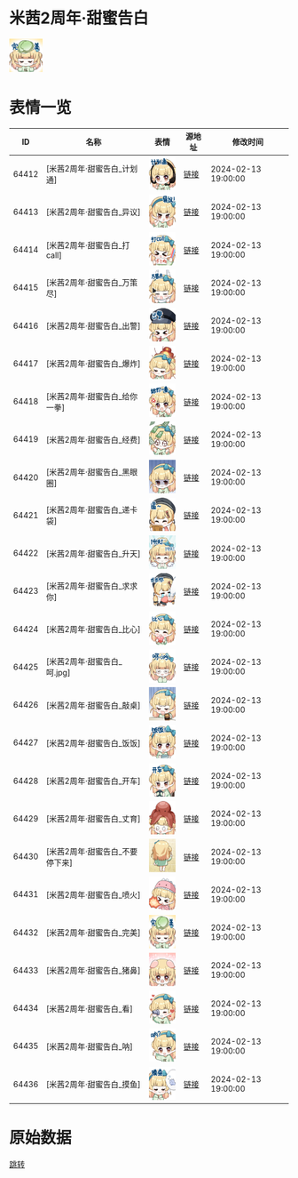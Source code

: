 # 米茜2周年·甜蜜告白

<img src="./cover.png" height="60" alt="cover" />

# 表情一览

|ID|名称|表情|源地址|修改时间|
|----|----|----|----|----|
|64412|[米茜2周年·甜蜜告白_计划通]|<img src="./pic/064412_%5B米茜2周年·甜蜜告白_计划通%5D.png" height="60" alt="计划通"/>|[链接](https://i0.hdslb.com/bfs/garb/5333a3b15b1779c2748f0b5518d2bd41aafb417c.png)|2024-02-13 19:00:00|
|64413|[米茜2周年·甜蜜告白_异议]|<img src="./pic/064413_%5B米茜2周年·甜蜜告白_异议%5D.png" height="60" alt="异议"/>|[链接](https://i0.hdslb.com/bfs/garb/65acb2c27f884870c969d4d5ea1061dc4d314751.png)|2024-02-13 19:00:00|
|64414|[米茜2周年·甜蜜告白_打call]|<img src="./pic/064414_%5B米茜2周年·甜蜜告白_打call%5D.png" height="60" alt="打call"/>|[链接](https://i0.hdslb.com/bfs/garb/f39a7b3097ca72e2d8e138d898ef5cac5c9fd975.png)|2024-02-13 19:00:00|
|64415|[米茜2周年·甜蜜告白_万策尽]|<img src="./pic/064415_%5B米茜2周年·甜蜜告白_万策尽%5D.png" height="60" alt="万策尽"/>|[链接](https://i0.hdslb.com/bfs/garb/198b20afee12b6c932607470be74392d722c893f.png)|2024-02-13 19:00:00|
|64416|[米茜2周年·甜蜜告白_出警]|<img src="./pic/064416_%5B米茜2周年·甜蜜告白_出警%5D.png" height="60" alt="出警"/>|[链接](https://i0.hdslb.com/bfs/garb/4ac4df2fa03ba60cbbea827844dbe2a3b5ded521.png)|2024-02-13 19:00:00|
|64417|[米茜2周年·甜蜜告白_爆炸]|<img src="./pic/064417_%5B米茜2周年·甜蜜告白_爆炸%5D.png" height="60" alt="爆炸"/>|[链接](https://i0.hdslb.com/bfs/garb/8e7556280df0bf2cd9459e21f29cbc2189d7d3d3.png)|2024-02-13 19:00:00|
|64418|[米茜2周年·甜蜜告白_给你一拳]|<img src="./pic/064418_%5B米茜2周年·甜蜜告白_给你一拳%5D.png" height="60" alt="给你一拳"/>|[链接](https://i0.hdslb.com/bfs/garb/0be2d054f547e023b2487f6e7a8a9e44ff2cd9b5.png)|2024-02-13 19:00:00|
|64419|[米茜2周年·甜蜜告白_经费]|<img src="./pic/064419_%5B米茜2周年·甜蜜告白_经费%5D.png" height="60" alt="经费"/>|[链接](https://i0.hdslb.com/bfs/garb/52cb30c3551e366180b11727c25f490c19672057.png)|2024-02-13 19:00:00|
|64420|[米茜2周年·甜蜜告白_黑眼圈]|<img src="./pic/064420_%5B米茜2周年·甜蜜告白_黑眼圈%5D.png" height="60" alt="黑眼圈"/>|[链接](https://i0.hdslb.com/bfs/garb/a6bebfc4486a8c8ca9c582b00955c8f1bfa960af.png)|2024-02-13 19:00:00|
|64421|[米茜2周年·甜蜜告白_递卡袋]|<img src="./pic/064421_%5B米茜2周年·甜蜜告白_递卡袋%5D.png" height="60" alt="递卡袋"/>|[链接](https://i0.hdslb.com/bfs/garb/4beff7c72b43c4b196ebded6cbbcc722dd8d1428.png)|2024-02-13 19:00:00|
|64422|[米茜2周年·甜蜜告白_升天]|<img src="./pic/064422_%5B米茜2周年·甜蜜告白_升天%5D.png" height="60" alt="升天"/>|[链接](https://i0.hdslb.com/bfs/garb/cbce36cf1ac1da700735cdd155520a5c20617d3b.png)|2024-02-13 19:00:00|
|64423|[米茜2周年·甜蜜告白_求求你]|<img src="./pic/064423_%5B米茜2周年·甜蜜告白_求求你%5D.png" height="60" alt="求求你"/>|[链接](https://i0.hdslb.com/bfs/garb/bbde19fae668255edc52dedeaa63f1f0bcf7aa21.png)|2024-02-13 19:00:00|
|64424|[米茜2周年·甜蜜告白_比心]|<img src="./pic/064424_%5B米茜2周年·甜蜜告白_比心%5D.png" height="60" alt="比心"/>|[链接](https://i0.hdslb.com/bfs/garb/98d66b8923053f94f9bfbc8e794f71ddbd0199ec.png)|2024-02-13 19:00:00|
|64425|[米茜2周年·甜蜜告白_呵.jpg]|<img src="./pic/064425_%5B米茜2周年·甜蜜告白_呵.jpg%5D.png" height="60" alt="呵.jpg"/>|[链接](https://i0.hdslb.com/bfs/garb/ff339acfd987446ecd687e801a04f3d3f7421933.png)|2024-02-13 19:00:00|
|64426|[米茜2周年·甜蜜告白_敲桌]|<img src="./pic/064426_%5B米茜2周年·甜蜜告白_敲桌%5D.png" height="60" alt="敲桌"/>|[链接](https://i0.hdslb.com/bfs/garb/612c3441485f0c84dea42aa7c369e2d12ce7a9fe.png)|2024-02-13 19:00:00|
|64427|[米茜2周年·甜蜜告白_饭饭]|<img src="./pic/064427_%5B米茜2周年·甜蜜告白_饭饭%5D.png" height="60" alt="饭饭"/>|[链接](https://i0.hdslb.com/bfs/garb/37a10641679f4f20bde772127691d2b4556c1a45.png)|2024-02-13 19:00:00|
|64428|[米茜2周年·甜蜜告白_开车]|<img src="./pic/064428_%5B米茜2周年·甜蜜告白_开车%5D.png" height="60" alt="开车"/>|[链接](https://i0.hdslb.com/bfs/garb/80ef5e95653ec6ac717b0053eec21f8e3cb15994.png)|2024-02-13 19:00:00|
|64429|[米茜2周年·甜蜜告白_丈育]|<img src="./pic/064429_%5B米茜2周年·甜蜜告白_丈育%5D.png" height="60" alt="丈育"/>|[链接](https://i0.hdslb.com/bfs/garb/65c66cb8d2c9c39bb6765f1682bf86c13983c6fe.png)|2024-02-13 19:00:00|
|64430|[米茜2周年·甜蜜告白_不要停下来]|<img src="./pic/064430_%5B米茜2周年·甜蜜告白_不要停下来%5D.png" height="60" alt="不要停下来"/>|[链接](https://i0.hdslb.com/bfs/garb/bff50e7eb6339c1fd8f0c60f9f9f8606d4441fc3.png)|2024-02-13 19:00:00|
|64431|[米茜2周年·甜蜜告白_喷火]|<img src="./pic/064431_%5B米茜2周年·甜蜜告白_喷火%5D.png" height="60" alt="喷火"/>|[链接](https://i0.hdslb.com/bfs/garb/3847a3ee2ab67929ff3fe75db0176178db7293df.png)|2024-02-13 19:00:00|
|64432|[米茜2周年·甜蜜告白_完美]|<img src="./pic/064432_%5B米茜2周年·甜蜜告白_完美%5D.png" height="60" alt="完美"/>|[链接](https://i0.hdslb.com/bfs/garb/0177014c24af10be72cf1ff94d26dbf92bdf8ab7.png)|2024-02-13 19:00:00|
|64433|[米茜2周年·甜蜜告白_猪鼻]|<img src="./pic/064433_%5B米茜2周年·甜蜜告白_猪鼻%5D.png" height="60" alt="猪鼻"/>|[链接](https://i0.hdslb.com/bfs/garb/4ebaf6f05625c790bbd66e9032ddeea47800e955.png)|2024-02-13 19:00:00|
|64434|[米茜2周年·甜蜜告白_看]|<img src="./pic/064434_%5B米茜2周年·甜蜜告白_看%5D.png" height="60" alt="看"/>|[链接](https://i0.hdslb.com/bfs/garb/6fd1dbcb740eb026da64ddfa8eaa37e47da0d21e.png)|2024-02-13 19:00:00|
|64435|[米茜2周年·甜蜜告白_呐]|<img src="./pic/064435_%5B米茜2周年·甜蜜告白_呐%5D.png" height="60" alt="呐"/>|[链接](https://i0.hdslb.com/bfs/garb/4bdfc88b4fbc2d2cc1904d227ea888f5c23a2cf4.png)|2024-02-13 19:00:00|
|64436|[米茜2周年·甜蜜告白_摸鱼]|<img src="./pic/064436_%5B米茜2周年·甜蜜告白_摸鱼%5D.png" height="60" alt="摸鱼"/>|[链接](https://i0.hdslb.com/bfs/garb/2031b2c4b666110f4778d49266033d58f1501a3d.png)|2024-02-13 19:00:00|

# 原始数据

[跳转](./raw.json)

